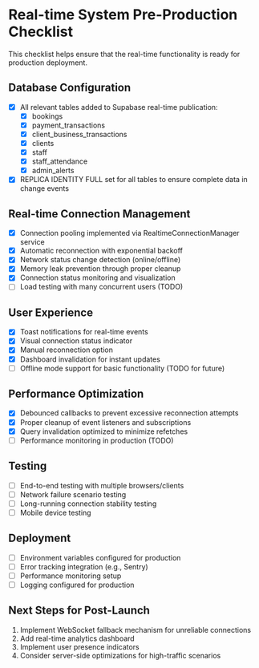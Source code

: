 # Real-time System Pre-Production Checklist

This checklist helps ensure that the real-time functionality is ready for production deployment.

## Database Configuration

- [x] All relevant tables added to Supabase real-time publication:
  - [x] bookings
  - [x] payment_transactions
  - [x] client_business_transactions
  - [x] clients
  - [x] staff
  - [x] staff_attendance
  - [x] admin_alerts
- [x] REPLICA IDENTITY FULL set for all tables to ensure complete data in change events

## Real-time Connection Management

- [x] Connection pooling implemented via RealtimeConnectionManager service
- [x] Automatic reconnection with exponential backoff
- [x] Network status change detection (online/offline)
- [x] Memory leak prevention through proper cleanup
- [x] Connection status monitoring and visualization
- [ ] Load testing with many concurrent users (TODO)

## User Experience

- [x] Toast notifications for real-time events
- [x] Visual connection status indicator
- [x] Manual reconnection option
- [x] Dashboard invalidation for instant updates
- [ ] Offline mode support for basic functionality (TODO for future)

## Performance Optimization

- [x] Debounced callbacks to prevent excessive reconnection attempts
- [x] Proper cleanup of event listeners and subscriptions
- [x] Query invalidation optimized to minimize refetches
- [ ] Performance monitoring in production (TODO)

## Testing

- [ ] End-to-end testing with multiple browsers/clients
- [ ] Network failure scenario testing
- [ ] Long-running connection stability testing
- [ ] Mobile device testing

## Deployment

- [ ] Environment variables configured for production
- [ ] Error tracking integration (e.g., Sentry)
- [ ] Performance monitoring setup
- [ ] Logging configured for production

## Next Steps for Post-Launch

1. Implement WebSocket fallback mechanism for unreliable connections
2. Add real-time analytics dashboard
3. Implement user presence indicators
4. Consider server-side optimizations for high-traffic scenarios
